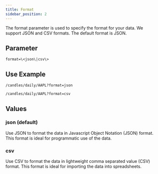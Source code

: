 ```yaml
---
title: Format
sidebar_position: 2
---
```


The format parameter is used to specify the format for your data. We support JSON and CSV formats. The default format is JSON.

## Parameter

    format=\<json\|csv\>

## Use Example

    /candles/daily/AAPL?format=json

    /candles/daily/AAPL?format=csv

## Values

### json (default)

Use JSON to format the data in Javascript Object Notation (JSON) format. This format is ideal for programmatic use of the data.

### csv

Use CSV to format the data in lightweight comma separated value (CSV) format. This format is ideal for importing the data into spreadsheets.
